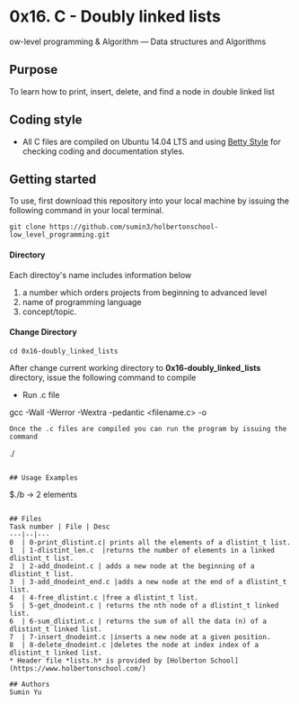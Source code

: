 # 0x16. C - Doubly linked lists
ow-level programming & Algorithm ― Data structures and Algorithms

## Purpose
To learn how to print, insert, delete, and find a node in double linked list

## Coding style
- All C files are compiled on Ubuntu 14.04 LTS and using [Betty Style](https://\github.com/holbertonschool/Betty) for checking coding and documentation styles.

## Getting started
To use, first download  this repository into your local machine by issuing the following command in your local terminal. 
```
git clone https://github.com/sumin3/holbertonschool-low_level_programming.git
```
#### Directory
Each directoy's name includes information below
1. a number which orders projects from beginning to advanced level
2. name of programming language
3. concept/topic.
#### Change Directory
```
cd 0x16-doubly_linked_lists
```
After change current working directory to **0x16-doubly_linked_lists** directory, issue the following command to compile

* Run .c file

gcc -Wall -Werror -Wextra -pedantic <filename.c> -o <output filename>
```
Once the .c files are compiled you can run the program by issuing the command
```
./<output filename>
```

## Usage Examples
```
$./b
-> 2 elements
```

## Files
Task number | File | Desc
---|--|---
0  | 0-print_dlistint.c| prints all the elements of a dlistint_t list.
1  | 1-dlistint_len.c  |returns the number of elements in a linked dlistint_t list.
2  | 2-add_dnodeint.c | adds a new node at the beginning of a dlistint_t list.
3  | 3-add_dnodeint_end.c |adds a new node at the end of a dlistint_t list.
4  | 4-free_dlistint.c |free a dlistint_t list.
5  | 5-get_dnodeint.c | returns the nth node of a dlistint_t linked list.
6  | 6-sum_dlistint.c | returns the sum of all the data (n) of a dlistint_t linked list.
7  | 7-insert_dnodeint.c |inserts a new node at a given position.
8  | 8-delete_dnodeint.c |deletes the node at index index of a dlistint_t linked list.
* Header file *lists.h* is provided by [Holberton School](https://www.holbertonschool.com/) 

## Authors
Sumin Yu  